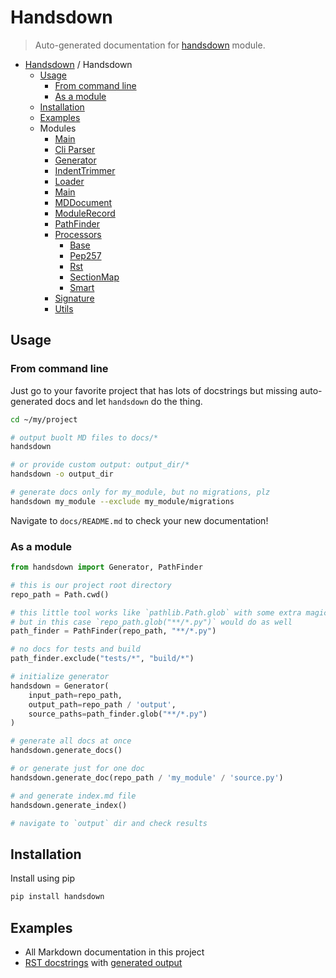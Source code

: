 # Handsdown

> Auto-generated documentation for [handsdown](../handsdown/__init__.py) module.

- [Handsdown](README.md#handsdown) / Handsdown
  - [Usage](#usage)
    - [From command line](#from-command-line)
    - [As a module](#as-a-module)
  - [Installation](#installation)
  - [Examples](#examples)
  - Modules
    - [Main](handsdown___main__.md#main)
    - [Cli Parser](handsdown_cli_parser.md#cli-parser)
    - [Generator](handsdown_generator.md#generator)
    - [IndentTrimmer](handsdown_indent_trimmer.md#indenttrimmer)
    - [Loader](handsdown_loader.md#loader)
    - [Main](handsdown_main.md#main)
    - [MDDocument](handsdown_md_document.md#mddocument)
    - [ModuleRecord](handsdown_module_record.md#modulerecord)
    - [PathFinder](handsdown_path_finder.md#pathfinder)
    - [Processors](handsdown_processors_index.md#processors)
      - [Base](handsdown_processors_base.md#base)
      - [Pep257](handsdown_processors_pep257.md#pep257)
      - [Rst](handsdown_processors_rst.md#rst)
      - [SectionMap](handsdown_processors_section_map.md#sectionmap)
      - [Smart](handsdown_processors_smart.md#smart)
    - [Signature](handsdown_signature.md#signature)
    - [Utils](handsdown_utils.md#utils)

## Usage

### From command line

Just go to your favorite project that has lots of docstrings but missing
auto-generated docs and let `handsdown` do the thing.

```bash
cd ~/my/project

# output buolt MD files to docs/*
handsdown

# or provide custom output: output_dir/*
handsdown -o output_dir

# generate docs only for my_module, but no migrations, plz
handsdown my_module --exclude my_module/migrations
```

Navigate to `docs/README.md` to check your new documentation!

### As a module

```python
from handsdown import Generator, PathFinder

# this is our project root directory
repo_path = Path.cwd()

# this little tool works like `pathlib.Path.glob` with some extra magic
# but in this case `repo_path.glob("**/*.py")` would do as well
path_finder = PathFinder(repo_path, "**/*.py")

# no docs for tests and build
path_finder.exclude("tests/*", "build/*")

# initialize generator
handsdown = Generator(
    input_path=repo_path,
    output_path=repo_path / 'output',
    source_paths=path_finder.glob("**/*.py")
)

# generate all docs at once
handsdown.generate_docs()

# or generate just for one doc
handsdown.generate_doc(repo_path / 'my_module' / 'source.py')

# and generate index.md file
handsdown.generate_index()

# navigate to `output` dir and check results
```

## Installation

Install using pip

```bash
pip install handsdown
```

## Examples

- All Markdown documentation in this project
- [RST docstrings](../examples/rst_example.py) with [generated output](/docs/examples_rst_example.md#rstexample)
